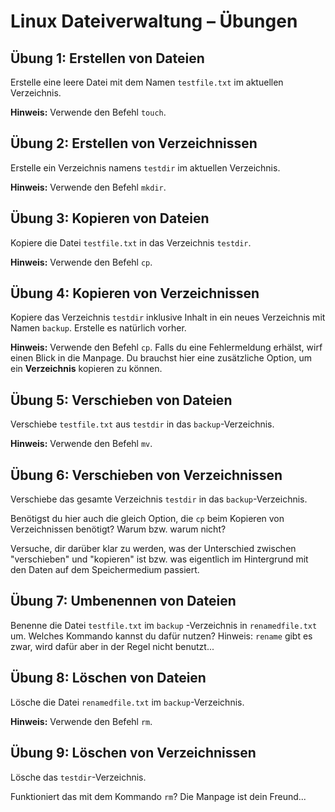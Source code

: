 # Linux Dateiverwaltung – Übungen

## Übung 1: Erstellen von Dateien
Erstelle eine leere Datei mit dem Namen `testfile.txt` im aktuellen Verzeichnis.

**Hinweis:** Verwende den Befehl `touch`.

## Übung 2: Erstellen von Verzeichnissen
Erstelle ein Verzeichnis namens `testdir` im aktuellen Verzeichnis.

**Hinweis:** Verwende den Befehl `mkdir`.

## Übung 3: Kopieren von Dateien
Kopiere die Datei `testfile.txt` in das Verzeichnis `testdir`.

**Hinweis:** Verwende den Befehl `cp`.

## Übung 4: Kopieren von Verzeichnissen
Kopiere das Verzeichnis `testdir` inklusive Inhalt in ein neues Verzeichnis mit Namen `backup`. Erstelle es natürlich vorher.

**Hinweis:** Verwende den Befehl `cp`. Falls du eine Fehlermeldung erhälst, wirf einen Blick in die Manpage. Du brauchst hier eine zusätzliche Option, um ein **Verzeichnis** kopieren zu können.

## Übung 5: Verschieben von Dateien
Verschiebe `testfile.txt` aus `testdir` in das `backup`-Verzeichnis.

**Hinweis:** Verwende den Befehl `mv`.

## Übung 6: Verschieben von Verzeichnissen
Verschiebe das gesamte Verzeichnis `testdir` in das `backup`-Verzeichnis. 

Benötigst du hier auch die gleich Option, die `cp` beim Kopieren von Verzeichnissen benötigt? Warum bzw. warum nicht? 

Versuche, dir darüber klar zu werden, was der Unterschied zwischen "verschieben" und "kopieren" ist bzw. was eigentlich im Hintergrund mit den Daten auf dem Speichermedium passiert.

## Übung 7: Umbenennen von Dateien
Benenne die Datei `testfile.txt` im `backup` -Verzeichnis in `renamedfile.txt` um. Welches Kommando kannst du dafür nutzen? Hinweis: `rename` gibt es zwar, wird dafür aber in der Regel nicht benutzt...

## Übung 8: Löschen von Dateien
Lösche die Datei `renamedfile.txt` im `backup`-Verzeichnis.

**Hinweis:** Verwende den Befehl `rm`.

## Übung 9: Löschen von Verzeichnissen
Lösche das `testdir`-Verzeichnis.

Funktioniert das mit dem Kommando `rm`? Die Manpage ist dein Freund...

